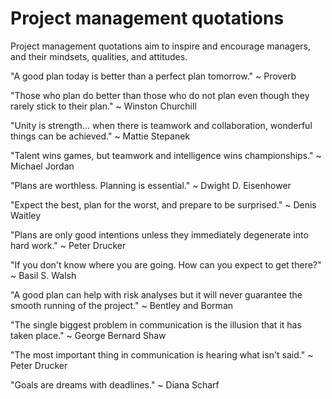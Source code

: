 # Project management quotations

Project management quotations aim to inspire and encourage managers, and their mindsets, qualities, and attitudes.

"A good plan today is better than a perfect plan tomorrow." ~ Proverb

"Those who plan do better than those who do not plan even though they rarely stick to their plan."  ~ Winston Churchill

"Unity is strength... when there is teamwork and collaboration, wonderful things can be achieved." ~ Mattie Stepanek

"Talent wins games, but teamwork and intelligence wins championships." ~ Michael Jordan

"Plans are worthless. Planning is essential." ~ Dwight D. Eisenhower

"Expect the best, plan for the worst, and prepare to be surprised." ~ Denis Waitley

"Plans are only good intentions unless they immediately degenerate into hard work." ~ Peter Drucker

"If you don't know where you are going. How can you expect to get there?" ~ Basil S. Walsh

"A good plan can help with risk analyses but it will never guarantee the smooth running of the project." ~ Bentley and Borman

"The single biggest problem in communication is the illusion that it has taken place." ~ George Bernard Shaw

"The most important thing in communication is hearing what isn't said." ~ Peter Drucker

"Goals are dreams with deadlines." ~ Diana Scharf
